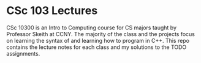 # CSc 103 Lectures
CSc 10300 is an Intro to Computing course for CS majors taught by Professor Skeith at CCNY. The majority of the class and the projects focus on learning the syntax of and learning how to program in C++. This repo contains the lecture notes for each class and my solutions to the TODO assignments.